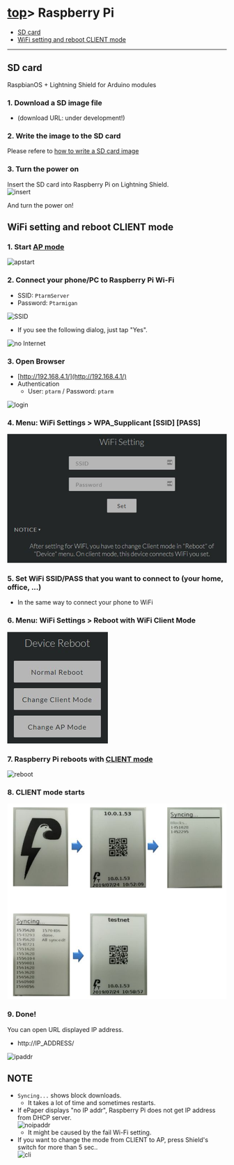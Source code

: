 # [top](index.html)> Raspberry Pi

* [SD card](#sd-card)
* [WiFi setting and reboot CLIENT mode](#wifi-setting-and-reboot-client-mode)

----

## SD card

RaspbianOS + Lightning Shield for Arduino modules

### 1. Download a SD image file

* (download URL: under development!)

### 2. Write the image to the SD card

Please refere to [how to write a SD card image](https://www.raspberrypi.org/documentation/installation/installing-images/README.md)

### 3. Turn the power on

Insert the SD card into Raspberry Pi on Lightning Shield.  
![insert](images/insert_sd.jpg)

And turn the power on!

## WiFi setting and reboot CLIENT mode

### 1. Start [AP mode](setup_faq.md#ap-mode)

![apstart](images/wifi_00.jpg)

### 2. Connect your phone/PC to Raspberry Pi Wi-Fi

* SSID: `PtarmServer`
* Password: `Ptarmigan`

![SSID](images/android_ssid.jpg)


* If you see the following dialog, just tap "Yes".

![no Internet](images/android_nointernet.jpg)

### 3. Open Browser

* [http://192.168.4.1/](http://192.168.4.1/)
* Authentication
  * User: `ptarm` / Password: `ptarm`

![login](images/web_login.jpg)

### 4. **Menu: WiFi Settings > WPA_Supplicant [SSID] [PASS]**  

![ssid](images/wifi_01.jpg)

### 5. Set WiFi SSID/PASS that you want to connect to (your home, office, ...)

* In the same way to connect your phone to WiFi

### 6. **Menu: WiFi Settings > Reboot with WiFi Client Mode**  

![cli](images/wifi_02.jpg)

### 7. Raspberry Pi reboots with [CLIENT mode](setup_faq.md#client-mode)

![reboot](images/wifi_03.jpg)

### 8. CLIENT mode starts  

![cli](images/wifi_04.jpg)

### 9. Done!

You can open URL displayed IP address.

* http://IP_ADDRESS/

![ipaddr](images/ipaddr.jpg)

## NOTE

* `Syncing...` shows block downloads.
  * It takes a lot of time and sometimes restarts.
* If ePaper displays "no IP addr", Raspberry Pi does not get IP address from DHCP server.  
  ![noipaddr](images/noipaddr.jpg)
  * It might be caused by the fail Wi-Fi setting.  
* If you want to change the mode from CLIENT to AP, press Shield's switch for more than 5 sec..  
  ![cli](images/emer_01.jpg)
